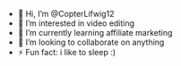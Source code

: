 - 👋 Hi, I’m @CopterLifwig12
- 👀 I’m interested in video editing
- 🌱 I’m currently learning affiliate marketing
- 💞️ I’m looking to collaborate on anything
- ⚡ Fun fact: i like to sleep :)

<!---
CopterLifwig12/CopterLifwig12 is a ✨ special ✨ repository because its `README.md` (this file) appears on your GitHub profile.
You can click the Preview link to take a look at your changes.
--->
